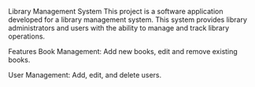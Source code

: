 Library Management System
This project is a software application developed for a library management system. This system provides library administrators and users with the ability to manage and track library operations.

Features
Book Management: Add new books, edit and remove existing books.

User Management: Add, edit, and delete users.
